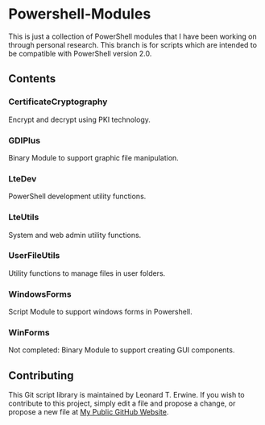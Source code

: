 Powershell-Modules
=========================
This is just a collection of PowerShell modules that I have been working on through personal research.
This branch is for scripts which are intended to be compatible with PowerShell version 2.0.

Contents
--------

### CertificateCryptography
Encrypt and decrypt using PKI technology.

### GDIPlus
Binary Module to support graphic file manipulation.

### LteDev
PowerShell development utility functions.

### LteUtils
System and web admin utility functions.

### UserFileUtils
Utility functions to manage files in user folders.

### WindowsForms
Script Module to support windows forms in Powershell.

### WinForms
Not completed: Binary Module to support creating GUI components.

Contributing
------------
This Git script library is maintained by Leonard T. Erwine. If you wish to contribute to this project, simply edit a file and propose a change, or propose a new file at [My Public GitHub Website](https://github.com/lerwine/Useful-Powershell-Scripts.git).